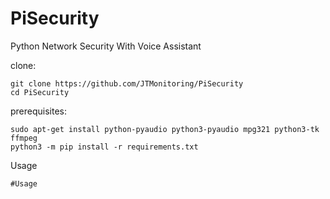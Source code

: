 # PiSecurity
Python Network Security With Voice Assistant

clone:
```
git clone https://github.com/JTMonitoring/PiSecurity
cd PiSecurity
```

prerequisites:
```
sudo apt-get install python-pyaudio python3-pyaudio mpg321 python3-tk ffmpeg
python3 -m pip install -r requirements.txt
```

Usage
```
#Usage
```

